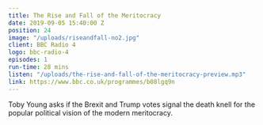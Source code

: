 ```yaml
---
title: The Rise and Fall of the Meritocracy
date: 2019-09-05 15:40:00 Z
position: 24
image: "/uploads/riseandfall-no2.jpg"
client: BBC Radio 4
logo: bbc-radio-4
episodes: 1
run-time: 28 mins
listen: "/uploads/the-rise-and-fall-of-the-meritocracy-preview.mp3"
link: https://www.bbc.co.uk/programmes/b08lgq9n
---
```


Toby Young asks if the Brexit and Trump votes signal the death knell for the popular political vision of the modern meritocracy.